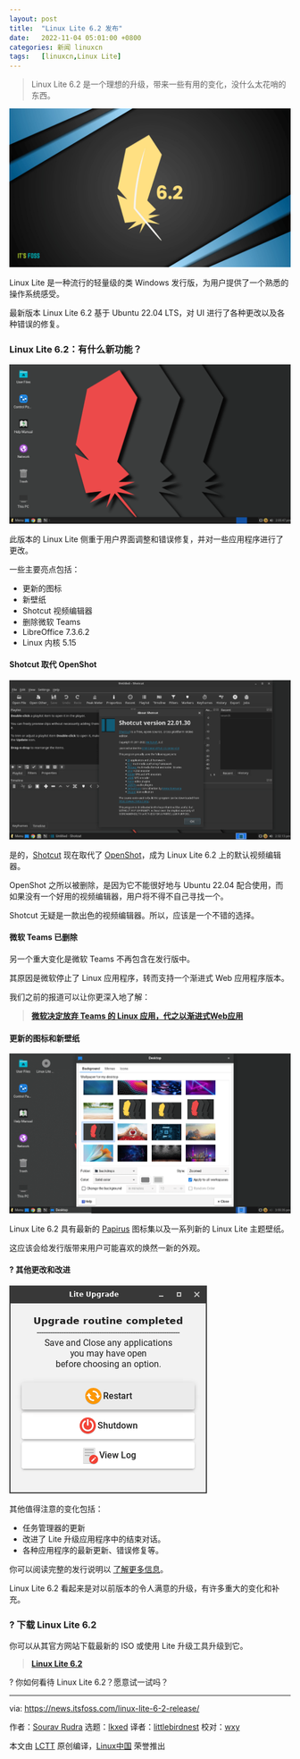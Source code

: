 ```yaml
---
layout: post
title:	"Linux Lite 6.2 发布"
date:	2022-11-04 05:01:00 +0800 
categories:	新闻 linuxcn 
tags:	[linuxcn,Linux Lite]
---
```




> 
> Linux Lite 6.2 是一个理想的升级，带来一些有用的变化，没什么太花哨的东西。
> 
> 
> 


![Linux Lite 6.2 Released](/Asserts/Images/album/202211/04/050118f4tnazpstsk2fr4e.png)


Linux Lite 是一种流行的轻量级的类 Windows 发行版，为用户提供了一个熟悉的操作系统感受。


最新版本 Linux Lite 6.2 基于 Ubuntu 22.04 LTS，对 UI 进行了各种更改以及各种错误的修复。


### Linux Lite 6.2：有什么新功能？


![linux lite 6.2 desktop](/Asserts/Images/album/202211/04/050120yogogtttfusn6udn.png)


此版本的 Linux Lite 侧重于用户界面调整和错误修复，并对一些应用程序进行了更改。


一些主要亮点包括：


* 更新的图标
* 新壁纸
* Shotcut 视频编辑器
* 删除微软 Teams
* LibreOffice 7.3.6.2
* Linux 内核 5.15


#### Shotcut 取代 OpenShot


![linux lite 6.2 shotcut video editor](/Asserts/Images/album/202211/04/050120qznzln9gmlqo0x5a.png)


是的，[Shotcut](https://shotcut.org/) 现在取代了 [OpenShot](https://www.openshot.org/)，成为 Linux Lite 6.2 上的默认视频编辑器。


OpenShot 之所以被删除，是因为它不能很好地与 Ubuntu 22.04 配合使用，而如果没有一个好用的视频编辑器，用户将不得不自己寻找一个。


Shotcut 无疑是一款出色的视频编辑器。所以，应该是一个不错的选择。


#### 微软 Teams 已删除


另一个重大变化是微软 Teams 不再包含在发行版中。


其原因是微软停止了 Linux 应用程序，转而支持一个渐进式 Web 应用程序版本。


我们之前的报道可以让你更深入地了解：



> 
> **[微软决定放弃 Teams 的 Linux 应用，代之以渐进式Web应用](https://news.itsfoss.com/microsoft-linux-app-retire/)**
> 
> 
> 


#### 更新的图标和新壁纸


![linux lite 6.2 new wallpapers](/Asserts/Images/album/202211/04/050121tu2552ua6aibaic5.png)


Linux Lite 6.2 具有最新的 [Papirus](https://github.com/PapirusDevelopmentTeam/papirus-icon-theme) 图标集以及一系列新的 Linux Lite 主题壁纸。


这应该会给发行版带来用户可能喜欢的焕然一新的外观。


#### ?️ 其他更改和改进


![](/Asserts/Images/album/202211/04/050121g9e00pzzzn9emu0l.png)


其他值得注意的变化包括：


* 任务管理器的更新
* 改进了 Lite 升级应用程序中的结束对话。
* 各种应用程序的最新更新、错误修复等。


你可以阅读完整的发行说明以 [了解更多信息](https://www.linuxliteos.com/forums/release-announcements/linux-lite-6-2-final-released/)。


Linux Lite 6.2 看起来是对以前版本的令人满意的升级，有许多重大的变化和补充。


### ? 下载 Linux Lite 6.2


你可以从其官方网站下载最新的 ISO 或使用 Lite 升级工具升级到它。



> 
> **[Linux Lite 6.2](https://www.linuxliteos.com/download.php)**
> 
> 
> 


? 你如何看待 Linux Lite 6.2？愿意试一试吗？




---


via: <https://news.itsfoss.com/linux-lite-6-2-release/>


作者：[Sourav Rudra](https://news.itsfoss.com/author/sourav/) 选题：[lkxed](https://github.com/lkxed) 译者：[littlebirdnest](https://github.com/littlebirdnest) 校对：[wxy](https://github.com/wxy)


本文由 [LCTT](https://github.com/LCTT/TranslateProject) 原创编译，[Linux中国](https://linux.cn/) 荣誉推出

